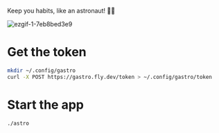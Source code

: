 Keep you habits, like an astronaut! 🧑‍🚀

![ezgif-1-7eb8bed3e9](https://user-images.githubusercontent.com/9938253/193378739-b96de1c2-3106-41ff-aaf2-f02b594bf22f.gif)

# Get the token

```sh
mkdir ~/.config/gastro
curl -X POST https://gastro.fly.dev/token > ~/.config/gastro/token
```

# Start the app

```sh
./astro
```
